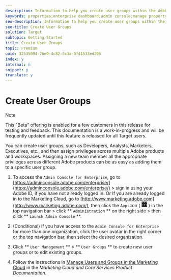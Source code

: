 ```yaml
---
description: Information to help you create user groups within the Adobe Admin Console for Enterprise.
keywords: properties;enterprise dashboard;admin console;manage property;user groups;workspace;product configuration
seo-description: Information to help you create user groups within the Adobe Admin Console for Enterprise.
seo-title: Create User Groups
solution: Target
subtopic: Getting Started
title: Create User Groups
topic: Premium
uuid: 32535094-76e0-4c82-8c3a-0f41533ed296
index: y
internal: n
snippet: y
translate: y
---
```


# Create User Groups


>[!NOTE]
>
>This "Beta" offering is enabled for a few customers in this release for testing and feedback. This documentation is a work-in-progress and will be frequently updated until this feature is released for all Target users.


You can create user groups, such as Developers, Analysts, Marketers, Executives, etc., and then assign privileges across multiple Adobe products and workspaces. Assigning a new team member all the appropriate privileges across different Adobe products can be as easy as adding them to a specific user group.

1. To access the `Admin Console for Enterprise`, go to [https://adminconsole.adobe.com/enterprise/](https://adminconsole.adobe.com/enterprise/) &gt; sign in using your Adobe ID, if you have not already logged in. 
   Or
   If you are already logged in to the Marketing Cloud, go to [http://www.marketing.adobe.com](http://www.marketing.adobe.com/), then click the `App` icon (  ![](graphics/icon_mc_apps.png) ) in the top navigation bar > click ** `Administration` ** on the right side > then click ** `Launch Admin Console` **. 

1. (Conditional) If you have access to the `Admin Console for Enterprise` for more than one organization, click the user avatar in the right corner or the top navigation bar, then select the desired organization. 

1. Click ** `User Management` ** > ** `User Groups` ** to create new user groups or to edit existing groups. 

1. Follow the instructions in [Manage Users and Groups in the Marketing Cloud](https://marketing.adobe.com/resources/help/en_US/mcloud/user_mgmt_admin.html) in the *Marketing Cloud and Core Services Product Documentation*.

